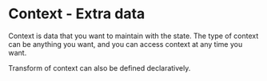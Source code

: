 # Context - Extra data

Context is data that you want to maintain with the state. The type of context can be anything you want, and you can access context at any time you want.&#x20;

Transform of context can also be defined declaratively.&#x20;

